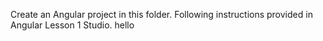 Create an Angular project in this folder. Following instructions provided in Angular Lesson 1 Studio.
hello